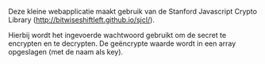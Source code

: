 Deze kleine webapplicatie maakt gebruik van de Stanford Javascript Crypto Library (http://bitwiseshiftleft.github.io/sjcl/).

Hierbij wordt het ingevoerde wachtwoord gebruikt om de secret te encrypten en te decrypten. De geëncrypte waarde wordt in een array opgeslagen (met de naam als key).